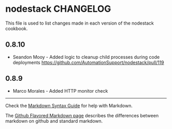 nodestack CHANGELOG
===================

This file is used to list changes made in each version of the nodestack cookbook.

0.8.10
----
- Seandon Mooy - Added logic to cleanup child processes during code deployments https://github.com/AutomationSupport/nodestack/pull/119

0.8.9
-----
- Marco Morales - Added HTTP monitor check


- - -
Check the [Markdown Syntax Guide](http://daringfireball.net/projects/markdown/syntax) for help with Markdown.

The [Github Flavored Markdown page](http://github.github.com/github-flavored-markdown/) describes the differences between markdown on github and standard markdown.
